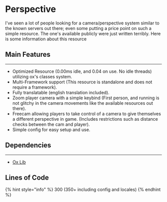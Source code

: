 # Perspective

I've seen a lot of people looking for a camera/perspective system similar to the known servers out there; even some putting a price point on such a simple resource. The one's available publicly were just written terribly. Here is some information about this resource

## Main Features

***

* Optimized Resource (0.00ms idle, and 0.04 on use. No idle threads) utilizing ox's classes system.
* Multi-Framework support (This resource is standalone and does not require a framework).
* Fully translatable (english translation included).
* Zoom player camera with a simple keybind (First person, and running is not glitchy in the camera movements like the available resources out there).
* Freecam allowing players to take control of a camera to give themselves a different perspective in game. (Includes restrictions such as distance checks between the cam and player).
* Simple config for easy setup and use.

## Dependencies

***

* [Ox Lib](https://github.com/overextended/ox_lib/releases)

## Lines of Code

{% hint style="info" %}
300 (350+ including config and locales)
{% endhint %}
